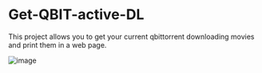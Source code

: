 # Get-QBIT-active-DL
This project allows you to get your current qbittorrent downloading movies and print them in a web page.

![image](https://github.com/ElMatteo/Get-QBIT-active-DL/assets/78216622/ba3ce66d-7665-436b-839e-aa40909a5019)
